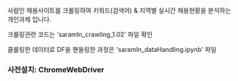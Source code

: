 사람인 채용사이트를 크롤링하여 키워드(검색어) & 지역별 실시간 채용현황을 분석하는 개인과제 입니다.



크롤링관련 코드는 'saramIn_crawling_1.02' 파일 확인




클롤링한 데이터로 DF을 핸들링한 과정은 'saramIn_dataHandling.ipynb' 파일 


### 사전설치: ChromeWebDriver ###
